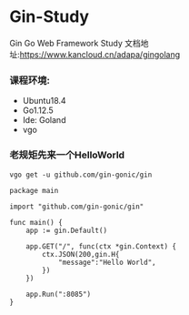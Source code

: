 # Gin-Study
Gin Go Web Framework Study
文档地址:https://www.kancloud.cn/adapa/gingolang

### 课程环境:
- Ubuntu18.4
- Go1.12.5
- Ide: Goland
- vgo

### 老规矩先来一个HelloWorld
`vgo get -u github.com/gin-gonic/gin`
``` 
package main

import "github.com/gin-gonic/gin"

func main() {
	app := gin.Default()
	
	app.GET("/", func(ctx *gin.Context) {
		ctx.JSON(200,gin.H{
			"message":"Hello World",
		})
	})
	
	app.Run(":8085")
}
```